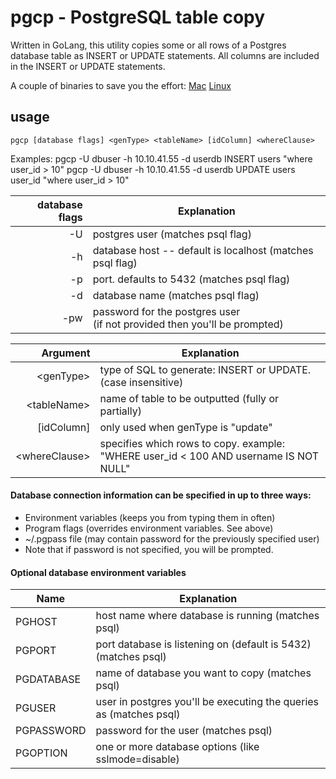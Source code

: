 # pgcp - PostgreSQL table copy


Written in GoLang, this utility copies some or all rows of a Postgres database table as INSERT or UPDATE statements.  All columns are included in the INSERT or UPDATE statements.

A couple of binaries to save you the effort:
[Mac](https://github.com/joncrlsn/pgcp/raw/master/bin-osx/pgcp "OSX version")  [Linux](https://github.com/joncrlsn/pgcp/raw/master/bin-linux/pgcp "Linux version")

## usage

	pgcp [database flags] <genType> <tableName> [idColumn] <whereClause>

Examples:
	pgcp -U dbuser -h 10.10.41.55 -d userdb INSERT users         "where user_id > 10"
	pgcp -U dbuser -h 10.10.41.55 -d userdb UPDATE users user_id "where user_id > 10"

database flags | Explanation 
-------------: | -------------
  -U           | postgres user   (matches psql flag)
  -h           | database host -- default is localhost (matches psql flag)
  -p           | port.  defaults to 5432 (matches psql flag)
  -d           | database name (matches psql flag)
  -pw          | password for the postgres user<br>(if not provided then you'll be prompted)


Argument            | Explanation 
--------:           | -------------
&lt;genType&gt;     | type of SQL to generate: INSERT or UPDATE.<br/>(case insensitive)
&lt;tableName&gt;   | name of table to be outputted (fully or partially)
\[idColumn\]        | only used when genType is "update"
&lt;whereClause&gt; | specifies which rows to copy.  example:<br> "WHERE user_id < 100 AND username IS NOT NULL"

#### Database connection information can be specified in up to three ways:

  * Environment variables (keeps you from typing them in often)
  * Program flags (overrides environment variables.  See above)
  * ~/.pgpass file (may contain password for the previously specified user)
  * Note that if password is not specified, you will be prompted.

#### Optional database environment variables

Name       | Explanation
---------  | -----------
PGHOST     | host name where database is running (matches psql)
PGPORT     | port database is listening on (default is 5432) (matches psql)
PGDATABASE | name of database you want to copy (matches psql)
PGUSER     | user in postgres you'll be executing the queries as (matches psql)
PGPASSWORD | password for the user (matches psql)
PGOPTION   | one or more database options (like sslmode=disable)

